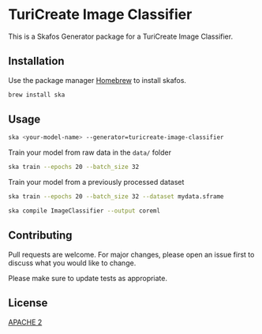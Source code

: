 # TuriCreate Image Classifier

This is a Skafos Generator package for a TuriCreate Image Classifier.

## Installation

Use the package manager [Homebrew](https://brew.sh/) to install skafos.

```bash
brew install ska
```

## Usage

```bash
ska <your-model-name> --generator=turicreate-image-classifier
```

Train your model from raw data in the `data/` folder
```bash
ska train --epochs 20 --batch_size 32
```

Train your model from a previously processed dataset
```bash
ska train --epochs 20 --batch_size 32 --dataset mydata.sframe
```

```bash
ska compile ImageClassifier --output coreml
```

## Contributing
Pull requests are welcome. For major changes, please open an issue first to discuss what you would like to change.

Please make sure to update tests as appropriate.

## License
[APACHE 2](https://choosealicense.com/licenses/apache-2.0/)
